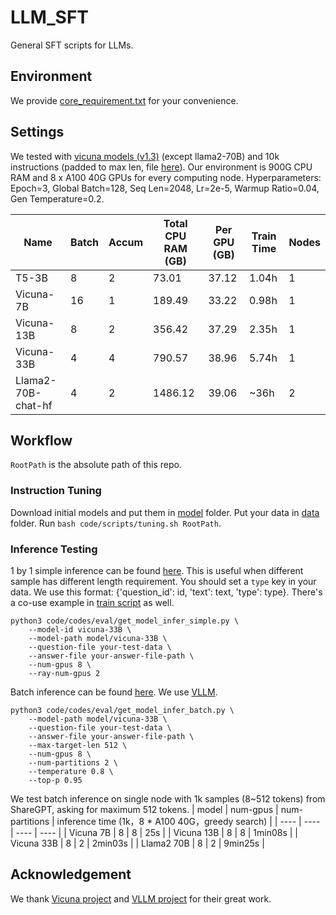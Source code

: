 # LLM_SFT
General SFT scripts for LLMs.

## Environment
We provide [core_requirement.txt](core_requirement.txt) for your convenience.

## Settings
We tested with [vicuna models (v1.3)](https://lmsys.org/blog/2023-03-30-vicuna/) (except llama2-70B) and 10k instructions (padded to max len, file [here](https://github.com/LuJunru/MemoChat/blob/main/data/memochat_instructions/train_10k.json)). Our environment is 900G CPU RAM and 8 x A100 40G GPUs for every computing node. Hyperparameters: Epoch=3, Global Batch=128, Seq Len=2048, Lr=2e-5, Warmup Ratio=0.04, Gen Temperature=0.2.

| Name | Batch | Accum | Total CPU RAM (GB) | Per GPU (GB) | Train Time | Nodes |
| --- | --- | --- | --- | --- | --- | --- |
| T5-3B | 8 | 2 | 73.01 | 37.12 | 1.04h | 1 |
| Vicuna-7B | 16 | 1 | 189.49 | 33.22 | 0.98h | 1 |
| Vicuna-13B | 8 | 2 | 356.42 | 37.29 | 2.35h | 1 |
| Vicuna-33B | 4 | 4 | 790.57 | 38.96 | 5.74h | 1 |
| Llama2-70B-chat-hf | 4 | 2 | 1486.12 | 39.06 | ~36h | 2 |

## Workflow
`RootPath` is the absolute path of this repo.

### Instruction Tuning
Download initial models and put them in [model](model) folder. Put your data in [data](data) folder.
Run `bash code/scripts/tuning.sh RootPath`.

### Inference Testing
1 by 1 simple inference can be found [here](code/codes/eval/get_model_infer_simple.py). This is useful when different sample has different length requirement. You should set a `type` key in your data. We use this format: {'question_id': id, 'text': text, 'type': type}. There's a co-use example in [train script](code/scripts/tuning.sh) as well.
```
python3 code/codes/eval/get_model_infer_simple.py \
    --model-id vicuna-33B \
    --model-path model/vicuna-33B \
    --question-file your-test-data \
    --answer-file your-answer-file-path \
    --num-gpus 8 \
    --ray-num-gpus 2
```

Batch inference can be found [here](code/codes/eval/get_model_infer_batch.py). We use [VLLM](https://github.com/vllm-project/vllm).
```
python3 code/codes/eval/get_model_infer_batch.py \
    --model-path model/vicuna-33B \
    --question-file your-test-data \
    --answer-file your-answer-file-path \
    --max-target-len 512 \
    --num-gpus 8 \
    --num-partitions 2 \
    --temperature 0.8 \
    --top-p 0.95
```
We test batch inference on single node with 1k samples (8~512 tokens) from ShareGPT, asking for maximum 512 tokens.
| model | num-gpus | num-partitions | inference time (1k，8 * A100 40G，greedy search) |
| ---- | ---- | ---- | ---- |
| Vicuna 7B | 8 | 8 | 25s |
| Vicuna 13B | 8 | 8 | 1min08s |
| Vicuna 33B | 8 | 2 | 2min03s |
| Llama2 70B | 8 | 2 | 9min25s |

## Acknowledgement
We thank [Vicuna project](https://github.com/lm-sys/FastChat/tree/main) and [VLLM project](https://github.com/vllm-project/vllm) for their great work.
